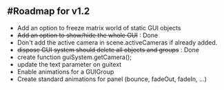 #Roadmap for v1.2
----------------------

* Add an option to freeze matrix world of static GUI objects
* ~~Add an option to show/hide the whole GUI~~ : Done
* Don't add the active camera in scene.activeCameras if already added.
* ~~dispose GUI system should delete all objects and groups~~ : Done
* create function guiSystem.getCamera();
* update the text parameter on guitext
* Enable animations for a GUIGroup
* Create standard animations for panel (bounce, fadeOut, fadeIn, ...)